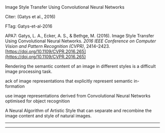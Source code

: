 Image Style Transfer Using Convolutional Neural Networks



Citer: (Gatys et al., 2016)

FTag: Gatys-et-al-2016

APA7: Gatys, L. A., Ecker, A. S., & Bethge, M. (2016). Image Style Transfer Using Convolutional Neural Networks. _2016 IEEE Conference on Computer Vision and Pattern Recognition (CVPR)_, 2414–2423. [https://doi.org/10.1109/CVPR.2016.265](https://doi.org/10.1109/CVPR.2016.265)



Rendering the semantic content of an image in different styles is a difficult image processing task.



ack of image representations that explicitly represent semantic in- formation



use image representations derived from Convolutional Neural Networks optimised for object recognition



A Neural Algorithm of Artistic Style that can separate and recombine the image content and style of natural images.






----

----

